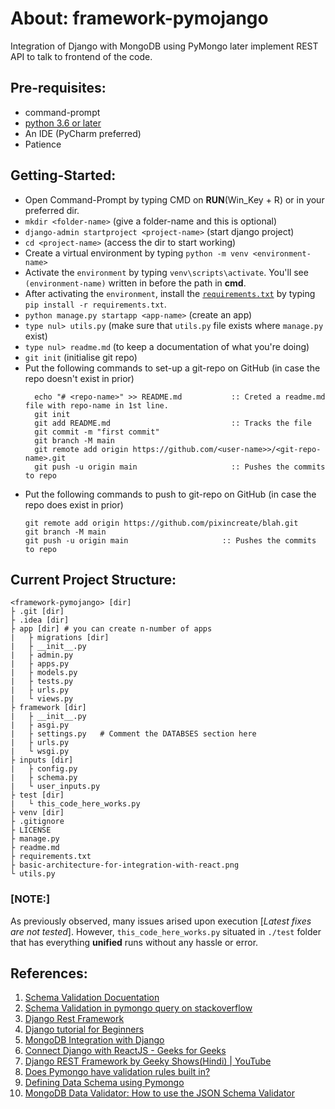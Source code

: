 # About: framework-pymojango
Integration of Django with MongoDB using PyMongo later implement REST API to talk to frontend of the code.  
  
## Pre-requisites:
- command-prompt
- [python 3.6 or later](https://www.python.org/downloads/)
- An IDE (PyCharm preferred)
- Patience

## Getting-Started:
- Open Command-Prompt by typing CMD on **RUN**(Win_Key + R) or in your preferred dir.
- `mkdir <folder-name>`  (give a folder-name and this is optional)
- `django-admin startproject <project-name>`  (start django project)
- `cd <project-name>`  (access the dir to start working)
- Create a virtual environment by typing `python -m venv <environment-name>`
- Activate the `environment` by typing `venv\scripts\activate`. You'll see `(environment-name)` written in before the path in **cmd**.
- After activating the `environment`, install the [`requirements.txt`](https://github.com/pixincreate/framework-pymojango/blob/main/requirements.txt) by typing `pip install -r requirements.txt`.
- `python manage.py startapp <app-name>`  (create an app)
- `type nul> utils.py` (make sure that `utils.py` file exists where `manage.py` exist)
- `type nul> readme.md` (to keep a documentation of what you're doing)
- `git init`  (initialise git repo)
- Put the following commands to set-up a git-repo on GitHub (in case the repo doesn't exist in prior)
  ```commandline
    echo "# <repo-name>" >> README.md           :: Creted a readme.md file with repo-name in 1st line.
    git init
    git add README.md                           :: Tracks the file
    git commit -m "first commit"
    git branch -M main
    git remote add origin https://github.com/<user-name>>/<git-repo-name>.git
    git push -u origin main                     :: Pushes the commits to repo
    ``` 
- Put the following commands to push to git-repo on GitHub (in case the repo does exist in prior)
    ```commandline
    git remote add origin https://github.com/pixincreate/blah.git
    git branch -M main
    git push -u origin main                     :: Pushes the commits to repo
    ```

## Current Project Structure:
```
<framework-pymojango> [dir]
├ .git [dir]
├ .idea [dir]
├ app [dir]	# you can create n-number of apps
|   ├ migrations [dir]
|   ├ __init__.py
|   ├ admin.py
|   ├ apps.py
|   ├ models.py
|   ├ tests.py
|   ├ urls.py
|   └ views.py
├ framework [dir]
|   ├ __init__.py
|   ├ asgi.py
|   ├ settings.py	# Comment the DATABSES section here
|   ├ urls.py
|   └ wsgi.py
├ inputs [dir]
|   ├ config.py
|   ├ schema.py
|   └ user_inputs.py
├ test [dir]
|   └ this_code_here_works.py
├ venv [dir]
├ .gitignore
├ LICENSE
├ manage.py
├ readme.md
├ requirements.txt
├ basic-architecture-for-integration-with-react.png
└ utils.py

```

### [NOTE:] 
As previously observed, many issues arised upon execution [_Latest fixes are not tested_]. However, `this_code_here_works.py` situated in `./test` folder that has everything **unified** runs without any hassle or error. 

## References:
1. [Schema Validation Docuentation](https://docs.mongodb.com/manual/core/schema-validation/)
2. [Schema Validation in pymongo query on stackoverflow](https://stackoverflow.com/questions/46569262/does-pymongo-have-validation-rules-built-in/51520384#51520384)
3. [Django Rest Framework](https://www.django-rest-framework.org/)
4. [Django tutorial for Beginners](https://data-flair.training/blogs/django-tutorial/)
5. [MongoDB Integration with Django](https://www.mongodb.com/compatibility/mongodb-and-django)
6. [Connect Django with ReactJS - Geeks for Geeks](https://www.geeksforgeeks.org/how-to-connect-django-with-reactjs/)
7. [Django REST Framework by Geeky Shows(Hindi) | YouTube](https://www.youtube.com/playlist?list=PLbGui_ZYuhijTKyrlu-0g5GcP9nUp_HlN)
8. [Does Pymongo have validation rules built in?](https://stackoverflow.com/questions/46569262/does-pymongo-have-validation-rules-built-in)
9. [Defining Data Schema using Pymongo](https://www.mongodb.com/community/forums/t/defining-data-schema-using-pymongo/8533/2)
10. [MongoDB Data Validator: How to use the JSON Schema Validator](https://www.percona.com/blog/2018/08/16/mongodb-how-to-use-json-schema-validator/)

